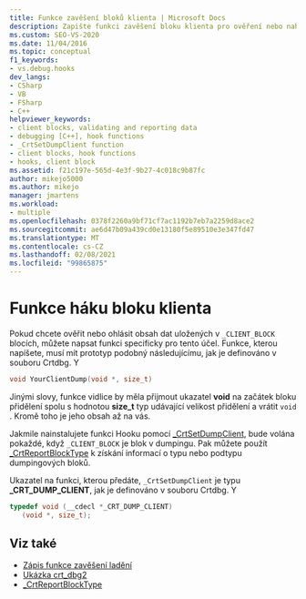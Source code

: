 ```yaml
---
title: Funkce zavěšení bloků klienta | Microsoft Docs
description: Zapište funkci zavěšení bloku klienta pro ověření nebo nahlášení obsahu dat uložených v blocích _CLIENT_BLOCK.
ms.custom: SEO-VS-2020
ms.date: 11/04/2016
ms.topic: conceptual
f1_keywords:
- vs.debug.hooks
dev_langs:
- CSharp
- VB
- FSharp
- C++
helpviewer_keywords:
- client blocks, validating and reporting data
- debugging [C++], hook functions
- _CrtSetDumpClient function
- client blocks, hook functions
- hooks, client block
ms.assetid: f21c197e-565d-4e3f-9b27-4c018c9b87fc
author: mikejo5000
ms.author: mikejo
manager: jmartens
ms.workload:
- multiple
ms.openlocfilehash: 0378f2260a9bf71cf7ac1192b7eb7a2259d8ace2
ms.sourcegitcommit: ae6d47b09a439cd0e13180f5e89510e3e347fd47
ms.translationtype: MT
ms.contentlocale: cs-CZ
ms.lasthandoff: 02/08/2021
ms.locfileid: "99865875"
---
```

# <a name="client-block-hook-functions"></a>Funkce háku bloku klienta
Pokud chcete ověřit nebo ohlásit obsah dat uložených v `_CLIENT_BLOCK` blocích, můžete napsat funkci specificky pro tento účel. Funkce, kterou napíšete, musí mít prototyp podobný následujícímu, jak je definováno v souboru Crtdbg. Y

```cpp
void YourClientDump(void *, size_t)
```

 Jinými slovy, funkce vidlice by měla přijmout ukazatel **void** na začátek bloku přidělení spolu s hodnotou **size_t** typ udávající velikost přidělení a vrátit `void` . Kromě toho je jeho obsah až na vás.

 Jakmile nainstalujete funkci Hooku pomocí [_CrtSetDumpClient](/cpp/c-runtime-library/reference/crtsetdumpclient), bude volána pokaždé, když `_CLIENT_BLOCK` je blok v dumpingu. Pak můžete použít [_CrtReportBlockType](/cpp/c-runtime-library/reference/crtreportblocktype) k získání informací o typu nebo podtypu dumpingových bloků.

 Ukazatel na funkci, kterou předáte, `_CrtSetDumpClient` je typu **_CRT_DUMP_CLIENT**, jak je definováno v souboru Crtdbg. Y

```cpp
typedef void (__cdecl *_CRT_DUMP_CLIENT)
   (void *, size_t);
```

## <a name="see-also"></a>Viz také

- [Zápis funkce zavěšení ladění](../debugger/debug-hook-function-writing.md)
- [Ukázka crt_dbg2](/previous-versions/b31tft51(v=vs.100))
- [_CrtReportBlockType](/cpp/c-runtime-library/reference/crtreportblocktype)